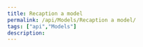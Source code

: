 ```yaml
---
title: Recaption a model
permalink: /api/Models/Recaption a model/
tags: ["api","Models"]
description: 
---
```


